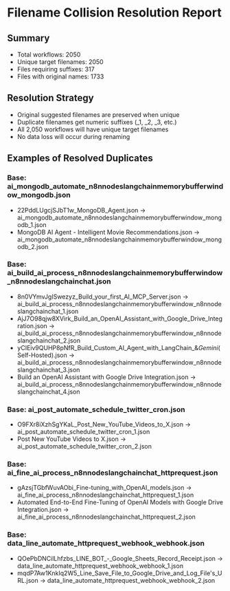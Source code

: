 # Filename Collision Resolution Report

## Summary
- Total workflows: 2050
- Unique target filenames: 2050
- Files requiring suffixes: 317
- Files with original names: 1733

## Resolution Strategy
- Original suggested filenames are preserved when unique
- Duplicate filenames get numeric suffixes (_1, _2, _3, etc.)
- All 2,050 workflows will have unique target filenames
- No data loss will occur during renaming

## Examples of Resolved Duplicates

### Base: ai_mongodb_automate_n8nnodeslangchainmemorybufferwindow_mongodb.json
- 22PddLUgcjSJbT1w_MongoDB_Agent.json → ai_mongodb_automate_n8nnodeslangchainmemorybufferwindow_mongodb_1.json
- MongoDB AI Agent - Intelligent Movie Recommendations.json → ai_mongodb_automate_n8nnodeslangchainmemorybufferwindow_mongodb_2.json

### Base: ai_build_ai_process_n8nnodeslangchainmemorybufferwindow_n8nnodeslangchainchat.json
- 8n0VYmvJgISwezyz_Build_your_first_AI_MCP_Server.json → ai_build_ai_process_n8nnodeslangchainmemorybufferwindow_n8nnodeslangchainchat_1.json
- AjJ7O98qjw8XVirk_Build_an_OpenAI_Assistant_with_Google_Drive_Integration.json → ai_build_ai_process_n8nnodeslangchainmemorybufferwindow_n8nnodeslangchainchat_2.json
- yCIEiv9QUHP8pNfR_Build_Custom_AI_Agent_with_LangChain_&_Gemini_(Self-Hosted).json → ai_build_ai_process_n8nnodeslangchainmemorybufferwindow_n8nnodeslangchainchat_3.json
- Build an OpenAI Assistant with Google Drive Integration.json → ai_build_ai_process_n8nnodeslangchainmemorybufferwindow_n8nnodeslangchainchat_4.json

### Base: ai_post_automate_schedule_twitter_cron.json
- O9FXr8iXzhSgYKaL_Post_New_YouTube_Videos_to_X.json → ai_post_automate_schedule_twitter_cron_1.json
- Post New YouTube Videos to X.json → ai_post_automate_schedule_twitter_cron_2.json

### Base: ai_fine_ai_process_n8nnodeslangchainchat_httprequest.json
- gAzsjTGbfWuvAObi_Fine-tuning_with_OpenAI_models.json → ai_fine_ai_process_n8nnodeslangchainchat_httprequest_1.json
- Automated End-to-End Fine-Tuning of OpenAI Models with Google Drive Integration.json → ai_fine_ai_process_n8nnodeslangchainchat_httprequest_2.json

### Base: data_line_automate_httprequest_webhook_webhook.json
- QOePbDNCilLhfzbs_LINE_BOT_-_Google_Sheets_Record_Receipt.json → data_line_automate_httprequest_webhook_webhook_1.json
- mqdP7Aw1KnkIq2W5_Line_Save_File_to_Google_Drive_and_Log_File's_URL.json → data_line_automate_httprequest_webhook_webhook_2.json
